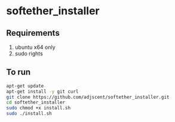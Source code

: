 # softether_installer

## Requirements
1. ubuntu x64 only
2. sudo rights
   
## To run
```bash
apt-get update
apt-get install -y git curl
git clone https://github.com/adjscent/softether_installer.git
cd softether_installer
sudo chmod +x install.sh
sudo ./install.sh
```
